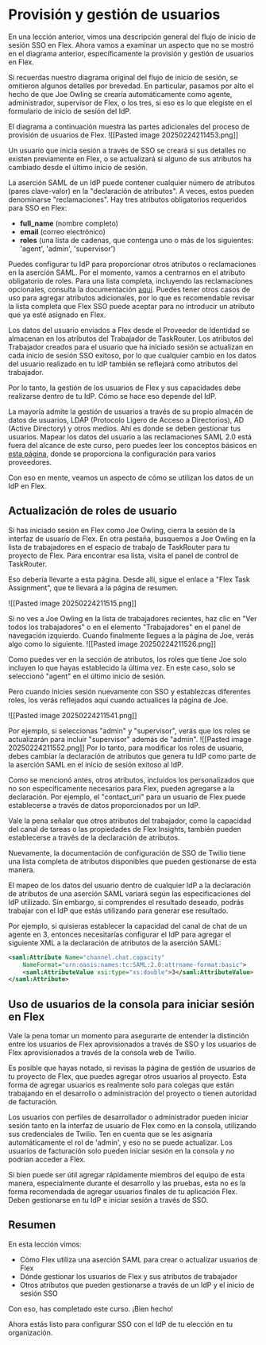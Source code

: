 # Provisión y gestión de usuarios

En una lección anterior, vimos una descripción general del flujo de inicio de sesión SSO en Flex. Ahora vamos a examinar un aspecto que no se mostró en el diagrama anterior, específicamente la provisión y gestión de usuarios en Flex.

Si recuerdas nuestro diagrama original del flujo de inicio de sesión, se omitieron algunos detalles por brevedad. En particular, pasamos por alto el hecho de que Joe Owling se crearía automáticamente como agente, administrador, supervisor de Flex, o los tres, si eso es lo que elegiste en el formulario de inicio de sesión del IdP.

El diagrama a continuación muestra las partes adicionales del proceso de provisión de usuarios de Flex.
![[Pasted image 20250224211453.png]]

Un usuario que inicia sesión a través de SSO se creará si sus detalles no existen previamente en Flex, o se actualizará si alguno de sus atributos ha cambiado desde el último inicio de sesión.

La aserción SAML de un IdP puede contener cualquier número de atributos (pares clave-valor) en la "declaración de atributos". A veces, estos pueden denominarse "reclamaciones". Hay tres atributos obligatorios requeridos para SSO en Flex:

- **full_name** (nombre completo)
- **email** (correo electrónico)
- **roles** (una lista de cadenas, que contenga uno o más de los siguientes: 'agent', 'admin', 'supervisor')

Puedes configurar tu IdP para proporcionar otros atributos o reclamaciones en la aserción SAML. Por el momento, vamos a centrarnos en el atributo obligatorio de roles. Para una lista completa, incluyendo las reclamaciones opcionales, consulta la documentación [aquí](enlace). Puedes tener otros casos de uso para agregar atributos adicionales, por lo que es recomendable revisar la lista completa que Flex SSO puede aceptar para no introducir un atributo que ya esté asignado en Flex.

Los datos del usuario enviados a Flex desde el Proveedor de Identidad se almacenan en los atributos del Trabajador de TaskRouter. Los atributos del Trabajador creados para el usuario que ha iniciado sesión se actualizan en cada inicio de sesión SSO exitoso, por lo que cualquier cambio en los datos del usuario realizado en tu IdP también se reflejará como atributos del trabajador.

Por lo tanto, la gestión de los usuarios de Flex y sus capacidades debe realizarse dentro de tu IdP. Cómo se hace eso depende del IdP.

La mayoría admite la gestión de usuarios a través de su propio almacén de datos de usuarios, LDAP (Protocolo Ligero de Acceso a Directorios), AD (Active Directory) y otros medios. Ahí es donde se deben gestionar tus usuarios. Mapear los datos del usuario a las reclamaciones SAML 2.0 está fuera del alcance de este curso, pero puedes leer los conceptos básicos en [esta página](enlace), donde se proporciona la configuración para varios proveedores.

Con eso en mente, veamos un aspecto de cómo se utilizan los datos de un IdP en Flex.

## Actualización de roles de usuario

Si has iniciado sesión en Flex como Joe Owling, cierra la sesión de la interfaz de usuario de Flex. En otra pestaña, busquemos a Joe Owling en la lista de trabajadores en el espacio de trabajo de TaskRouter para tu proyecto de Flex. Para encontrar esa lista, visita el panel de control de TaskRouter.

Eso debería llevarte a esta página. Desde allí, sigue el enlace a "Flex Task Assignment", que te llevará a la página de resumen.

![[Pasted image 20250224211515.png]]


Si no ves a Joe Owling en la lista de trabajadores recientes, haz clic en "Ver todos los trabajadores" o en el elemento "Trabajadores" en el panel de navegación izquierdo. Cuando finalmente llegues a la página de Joe, verás algo como lo siguiente.
![[Pasted image 20250224211526.png]]

Como puedes ver en la sección de atributos, los roles que tiene Joe solo incluyen lo que hayas establecido la última vez. En este caso, solo se seleccionó "agent" en el último inicio de sesión.

Pero cuando inicies sesión nuevamente con SSO y establezcas diferentes roles, los verás reflejados aquí cuando actualices la página de Joe.

![[Pasted image 20250224211541.png]]


Por ejemplo, si seleccionas "admin" y "supervisor", verás que los roles se actualizarán para incluir "supervisor" además de "admin".
![[Pasted image 20250224211552.png]]
Por lo tanto, para modificar los roles de usuario, debes cambiar la declaración de atributos que genera tu IdP como parte de la aserción SAML en el inicio de sesión exitoso al IdP.

Como se mencionó antes, otros atributos, incluidos los personalizados que no son específicamente necesarios para Flex, pueden agregarse a la declaración. Por ejemplo, el "contact_uri" para un usuario de Flex puede establecerse a través de datos proporcionados por un IdP.

Vale la pena señalar que otros atributos del trabajador, como la capacidad del canal de tareas o las propiedades de Flex Insights, también pueden establecerse a través de la declaración de atributos.

Nuevamente, la documentación de configuración de SSO de Twilio tiene una lista completa de atributos disponibles que pueden gestionarse de esta manera.

El mapeo de los datos del usuario dentro de cualquier IdP a la declaración de atributos de una aserción SAML variará según las especificaciones del IdP utilizado. Sin embargo, si comprendes el resultado deseado, podrás trabajar con el IdP que estás utilizando para generar ese resultado.

Por ejemplo, si quisieras establecer la capacidad del canal de chat de un agente en 3, entonces necesitarías configurar el IdP para agregar el siguiente XML a la declaración de atributos de la aserción SAML:

```xml
<saml:Attribute Name="channel.chat.capacity"
    NameFormat="urn:oasis:names:tc:SAML:2.0:attrname-format:basic">
    <saml:AttributeValue xsi:type="xs:double">3</saml:AttributeValue>
</saml:Attribute>
```

## Uso de usuarios de la consola para iniciar sesión en Flex

Vale la pena tomar un momento para asegurarte de entender la distinción entre los usuarios de Flex aprovisionados a través de SSO y los usuarios de Flex aprovisionados a través de la consola web de Twilio.

Es posible que hayas notado, si revisas la página de gestión de usuarios de tu proyecto de Flex, que puedes agregar otros usuarios al proyecto. Esta forma de agregar usuarios es realmente solo para colegas que están trabajando en el desarrollo o administración del proyecto o tienen autoridad de facturación.

Los usuarios con perfiles de desarrollador o administrador pueden iniciar sesión tanto en la interfaz de usuario de Flex como en la consola, utilizando sus credenciales de Twilio. Ten en cuenta que se les asignaría automáticamente el rol de 'admin', y eso no se puede actualizar. Los usuarios de facturación solo pueden iniciar sesión en la consola y no podrían acceder a Flex.

Si bien puede ser útil agregar rápidamente miembros del equipo de esta manera, especialmente durante el desarrollo y las pruebas, esta no es la forma recomendada de agregar usuarios finales de tu aplicación Flex. Deben gestionarse en tu IdP e iniciar sesión a través de SSO.

## Resumen

En esta lección vimos:

- Cómo Flex utiliza una aserción SAML para crear o actualizar usuarios de Flex
- Dónde gestionar los usuarios de Flex y sus atributos de trabajador
- Otros atributos que pueden gestionarse a través de un IdP y el inicio de sesión SSO

Con eso, has completado este curso. ¡Bien hecho!

Ahora estás listo para configurar SSO con el IdP de tu elección en tu organización.
```